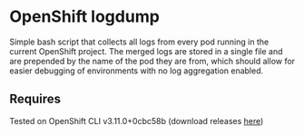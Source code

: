 # OpenShift logdump

Simple bash script that collects all logs from every pod running in the current OpenShift project.
The merged logs are stored in a single file and are prepended by the name of the pod they are from, which should allow for easier debugging of environments with no log aggregation enabled.

## Requires

Tested on OpenShift CLI v3.11.0+0cbc58b (download releases [here](https://github.com/openshift/origin/releases))
